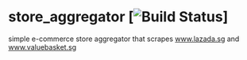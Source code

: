 store_aggregator
[![Build Status](https://circleci.com/gh/chocnut/store_aggregator.svg?style=shield&circle-token=47a80f46a9de72dda339d47c02440c6db6645dc4)]
================

simple e-commerce store aggregator that scrapes www.lazada.sg and www.valuebasket.sg
